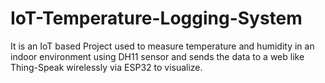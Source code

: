 # IoT-Temperature-Logging-System
It is an IoT based Project used to measure temperature and humidity in an indoor environment using DH11 sensor and sends the data to a web like Thing-Speak wirelessly via ESP32 to visualize.

